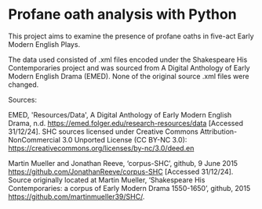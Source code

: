 # Profane oath analysis with Python

This project aims to examine the presence of profane oaths in five-act Early Modern English Plays.

The data used consisted of .xml files encoded under the Shakespeare His Contemporaries project and was sourced from A Digital Anthology of Early Modern English Drama (EMED). None of the original source .xml files were changed.


Sources:

EMED, 'Resources/Data', A Digital Anthology of Early Modern English Drama, n.d. <https://emed.folger.edu/research-resources/data> [Accessed 31/12/24]. SHC sources licensed under Creative Commons Attribution-NonCommercial 3.0 Unported License (CC BY-NC 3.0): <https://creativecommons.org/licenses/by-nc/3.0/deed.en>

Martin Mueller and Jonathan Reeve, ‘corpus-SHC’, github, 9 June 2015 <https://github.com/JonathanReeve/corpus-SHC> [Accessed 31/12/24]. Source originally located at Martin Mueller, ‘Shakespeare His Contemporaries: a corpus of Early Modern Drama 1550-1650’, github, 2015 <https://github.com/martinmueller39/SHC/>. 
